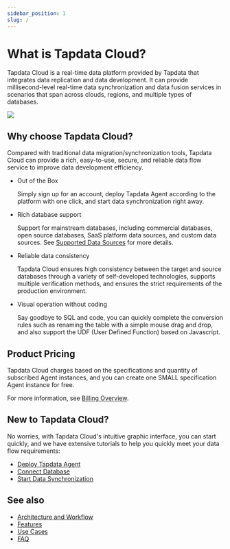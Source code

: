 ```yaml
---
sidebar_position: 1
slug: /
---
```


# What is Tapdata Cloud?

Tapdata Cloud is a real-time data platform provided by Tapdata that integrates data replication and data development. It can provide millisecond-level real-time data synchronization and data fusion services in scenarios that span across clouds, regions, and multiple types of databases.

![](images/tapdata_cloud.gif)

## Why choose Tapdata Cloud?

Compared with traditional data migration/synchronization tools, Tapdata Cloud can provide a rich, easy-to-use, secure, and reliable data flow service to improve data development efficiency.

* Out of the Box

   Simply sign up for an account, deploy Tapdata Agent according to the platform with one click, and start data synchronization right away.

* Rich database support

   Support for mainstream databases, including commercial databases, open source databases, SaaS platform data sources, and custom data sources. See [Supported Data Sources](introduction/supported-databases.md) for more details.

* Reliable data consistency

   Tapdata Cloud ensures high consistency between the target and source databases through a variety of self-developed technologies, supports multiple verification methods, and ensures the strict requirements of the production environment.

- Visual operation without coding

   Say goodbye to SQL and code, you can quickly complete the conversion rules such as renaming the table with a simple mouse drag and drop, and also support the UDF (User Defined Function) based on Javascript.



## Product Pricing

Tapdata Cloud charges based on the specifications and quantity of subscribed Agent instances, and you can create one SMALL specification Agent instance for free.

For more information, see [Billing Overview](billing/billing-overview.md).



## New to Tapdata Cloud?

No worries, with Tapdata Cloud's intuitive graphic interface, you can start quickly, and we have extensive tutorials to help you quickly meet your data flow requirements:

* [Deploy Tapdata Agent](cloud/quick-start/install-agent)
* [Connect Database](quick-start/connect-database.md)
* [Start Data Synchronization](/cloud/quick-start/create-task)



## See also

* [Architecture and Workflow](introduction/architecture.md)
* [Features](introduction/features.md)
* [Use Cases](introduction/use-cases.md)
* [FAQ](faq/README.md)
